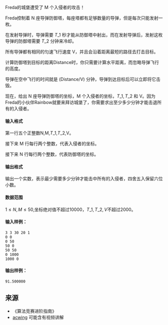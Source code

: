 Freda的城堡遭受了 M 个入侵者的攻击！

Freda控制着 N 座导弹防御塔，每座塔都有足够数量的导弹，但是每次只能发射一枚。

在发射导弹时，导弹需要 $T\_1$ 秒才能从防御塔中射出，而在发射导弹后，发射这枚导弹的防御塔需要 $T\_2$ 分钟来冷却。

所有导弹都有相同的匀速飞行速度 V，并且会沿着距离最短的路径去打击目标。

计算防御塔到目标的距离Distance时，你只需要计算水平距离，而忽略导弹飞行的高度。

导弹在空中飞行的时间就是 (Distance/V) 分钟，导弹到达目标后可以立即将它击毁。

现在，给出 N 座导弹防御塔的坐标，M 个入侵者的坐标，$T\_1,T\_2$ 和 V。因为Freda的小伙伴Rainbow就要来拜访城堡了，你需要求出至少多少分钟才能击退所有的入侵者。

#### 输入格式

第一行五个正整数N,M,$T\_1$,$T\_2$,V。

接下来 M 行每行两个整数，代表入侵者的坐标。

接下来 N 行每行两个整数，代表防御塔的坐标。

#### 输出格式

输出一个实数，表示最少需要多少分钟才能击中所有的入侵者，四舍五入保留六位小数。

#### 数据范围

$1 \le N,M \le 50$,坐标绝对值不超过10000，$T\_1,T\_2,V$不超过2000。

#### 输入样例：

```
3 3 30 20 1
0 0
0 50
50 0
50 50
0 1000
1000 0
```

#### 输出样例：

```
91.500000
```

## 来源 
- 《算法竞赛进阶指南》
- [acwing](https://www.acwing.com/problem/content/376/) 可能含有视频讲解